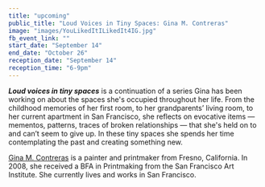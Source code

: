 ```yaml
---
title: "upcoming"
public_title: "Loud Voices in Tiny Spaces: Gina M. Contreras"
image: "images/YouLikedItILikedIt4IG.jpg"
fb_event_link: ""
start_date: "September 14"
end_date: "October 26"
reception_date: "September 14"
reception_time: "6-9pm"
---
```

**_Loud voices in tiny spaces_** is a continuation of a series Gina has been working on about the spaces
she's occupied throughout her life. From the childhood memories of her first room, to her grandparents’ living room, to her
current apartment in San Francisco, she reflects on evocative items —mementos, patterns, traces of broken relationships — that she's held on to and can’t seem to give up. In these tiny spaces she spends her time contemplating the past and creating something new.

[Gina M. Contreras](ginamcontreras.tumblr.com) is a painter and printmaker from Fresno, California. In 2008, she received a BFA in Printmaking from the San Francisco Art Institute. She currently lives and works in San Francisco.
